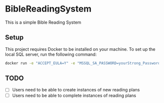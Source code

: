 # BibleReadingSystem

This is a simple Bible Reading System

## Setup

This project requires Docker to be installed on your machine. To set up the local SQL server, run the following command:

```bash
docker run -e "ACCEPT_EULA=Y" -e "MSSQL_SA_PASSWORD=yourStrong_Password" -p 1433:1433 -d mcr.microsoft.com/mssql/server:latest
```

## TODO
- [ ] Users need to be able to create instances of new reading plans
- [ ] Users need to be able to complete instances of reading plans
